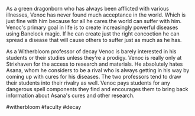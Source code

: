 As a green dragonborn who has always been afflicted with various illnesses, Venoc has never found much acceptance in the world. Which is just fine with him because for all he cares the world can suffer with him. Venoc's primary goal in life is to create increasingly powerful diseases using Banelock magic. If he can create just the right concoction he can spread a disease that will cause others to suffer just as much as he has. 

As a Witherbloom professor of decay Venoc is barely interested in his students or their studies unless they're a prodigy. Venoc is really only at Strixhaven for the access to research and materials. He absolutely hates Asana, whom he considers to be a rival who is always getting in his way by coming up with cures for his diseases. The two professors tend to draw their students into their rivalry as well. Venoc pays students for any dangerous spell components they find and encourages them to bring back information about Asana's cures and other research.

#witherbloom
#faculty
#decay 